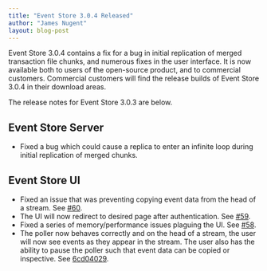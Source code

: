```yaml
---
title: "Event Store 3.0.4 Released"
author: "James Nugent"
layout: blog-post
---
```


Event Store 3.0.4 contains a fix for a bug in initial replication of merged transaction file chunks, and numerous fixes in the user interface. It is now available both to users of the open-source product, and to commercial customers. Commercial customers will find the release builds of Event Store 3.0.4 in their download areas.

The release notes for Event Store 3.0.3 are below.

Event Store Server
------------------

- Fixed a bug which could cause a replica to enter an infinite loop during initial replication of merged chunks.

Event Store UI
-----------------

- Fixed an issue that was preventing copying event data from the head of a stream. See [#60](https://github.com/EventStore/EventStore.UI/issues/60).
- The UI will now redirect to desired page after authentication. See [#59](https://github.com/EventStore/EventStore.UI/issues/59).
- Fixed a series of memory/performance issues plaguing the UI. See [#58](https://github.com/EventStore/EventStore.UI/issues/58).
- The poller now behaves correctly and on the head of a stream, the user will now see events as they appear in the stream. The user also has the ability to pause the poller such that event data can be copied or inspective. See [6cd04029](https://github.com/EventStore/EventStore.UI/commit/6cd04029f64bd5cfadffac08500710c9f37262e8).
